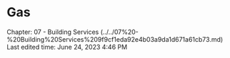 # Gas

Chapter: 07 - Building Services (../../07%20-%20Building%20Services%209f9cf1eda92e4b03a9da1d671a61cb73.md)
Last edited time: June 24, 2023 4:46 PM